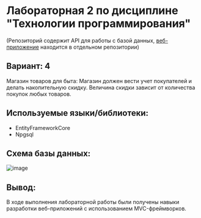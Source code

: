 # Лабораторная 2 по дисциплине "Технологии программирования"
(Репозиторий содержит API для работы с базой данных, [веб-приложение](https://github.com/Mavnes/PTLab2_web) находится в отдельном репозитории)
## Вариант: 4 
Магазин товаров для быта: Магазин должен вести учет покупателей и делать накопительную скидку. Величина скидки зависит от количества покупок любых товаров.
## Используемые языки/библиотеки:
- EntityFrameworkCore
- Npgsql
## Схема базы данных:
![image](https://github.com/Mavnes/PTLab2_api/assets/85445886/ec9f8888-3a7e-4717-9794-2c5205a45cb1)
## Вывод:
В ходе выполнения лабораторной работы были получены навыки разработки веб-приложений с использованием MVC-фреймворков.
